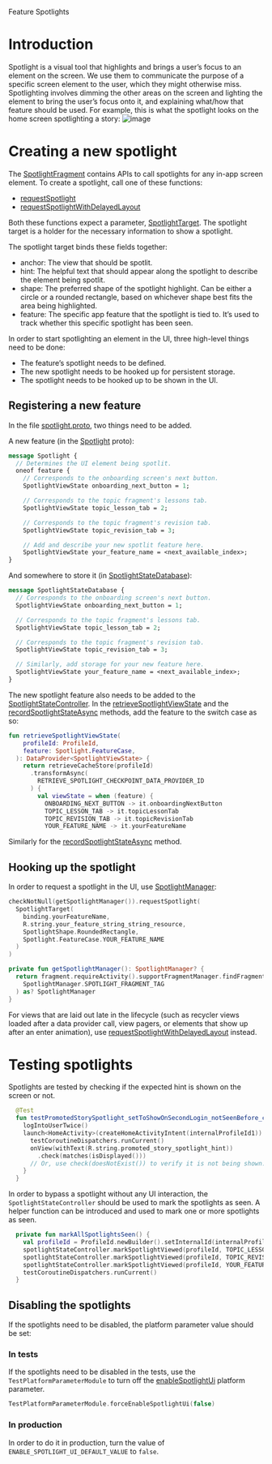 Feature Spotlights
# Introduction

Spotlight is a visual tool that highlights and brings a user’s focus to an element on the screen. We use them to communicate the purpose of a specific screen element to the user, which they might otherwise miss. Spotlighting involves dimming the other areas on the screen and lighting the element to bring the user’s focus onto it, and explaining what/how that feature should be used. For example, this is what the spotlight looks on the home screen spotlighting a story:
![image](https://user-images.githubusercontent.com/64526117/233807103-0bb76f92-8821-47cc-a8ac-8222e71214b4.png)


# Creating a new spotlight

The [SpotlightFragment](https://github.com/oppia/oppia-android/blob/d2c37dc547f3e5d12dfe62fa97b9b16fbf0fed6e/app/src/main/java/org/oppia/android/app/spotlight/SpotlightFragment.kt#L44) contains APIs to call spotlights for any in-app screen element. To create a spotlight, call one of these functions:
- [requestSpotlight](https://github.com/oppia/oppia-android/blob/d2c37dc547f3e5d12dfe62fa97b9b16fbf0fed6e/app/src/main/java/org/oppia/android/app/spotlight/SpotlightManager.kt#L26)
- [requestSpotlightWithDelayedLayout](https://github.com/oppia/oppia-android/blob/d2c37dc547f3e5d12dfe62fa97b9b16fbf0fed6e/app/src/main/java/org/oppia/android/app/spotlight/SpotlightManager.kt#L13)

Both these functions expect a parameter, [SpotlightTarget](https://github.com/oppia/oppia-android/blob/d2c37dc547f3e5d12dfe62fa97b9b16fbf0fed6e/app/src/main/java/org/oppia/android/app/spotlight/SpotlightTarget.kt#L14). The spotlight target is a holder for the necessary information to show a spotlight. 

The spotlight target binds these fields together:
- anchor: The view that should be spotlit.
- hint: The helpful text that should appear along the spotlight to describe the element being spotlit.
- shape: The preferred shape of the spotlight highlight. Can be either a circle or a rounded rectangle, based on whichever shape best fits the area being highlighted.
- feature: The specific app feature that the spotlight is tied to. It’s used to track whether this specific spotlight has been seen.

In order to start spotlighting an element in the UI, three high-level things need to be done:
- The feature’s spotlight needs to be defined.
- The new spotlight needs to be hooked up for persistent storage.
- The spotlight needs to be hooked up to be shown in the UI.

## Registering a new feature

In the file [spotlight.proto](https://github.com/oppia/oppia-android/blob/d2c37dc547f3e5d12dfe62fa97b9b16fbf0fed6e/model/src/main/proto/spotlight.proto#L1), two things need to be added.

A new feature (in the [Spotlight](https://github.com/oppia/oppia-android/blob/d2c37dc547f3e5d12dfe62fa97b9b16fbf0fed6e/model/src/main/proto/spotlight.proto#L10) proto):
```proto
message Spotlight {
  // Determines the UI element being spotlit.
  oneof feature {
    // Corresponds to the onboarding screen's next button.
    SpotlightViewState onboarding_next_button = 1;

    // Corresponds to the topic fragment's lessons tab.
    SpotlightViewState topic_lesson_tab = 2;

    // Corresponds to the topic fragment's revision tab.
    SpotlightViewState topic_revision_tab = 3;

    // Add and describe your new spotlit feature here.
    SpotlightViewState your_feature_name = <next_available_index>;
}
```

And somewhere to store it (in [SpotlightStateDatabase](https://github.com/oppia/oppia-android/blob/d2c37dc547f3e5d12dfe62fa97b9b16fbf0fed6e/model/src/main/proto/spotlight.proto#L53)):
```proto
message SpotlightStateDatabase {
  // Corresponds to the onboarding screen's next button.
  SpotlightViewState onboarding_next_button = 1;

  // Corresponds to the topic fragment's lessons tab.
  SpotlightViewState topic_lesson_tab = 2;

  // Corresponds to the topic fragment's revision tab.
  SpotlightViewState topic_revision_tab = 3;

  // Similarly, add storage for your new feature here.
  SpotlightViewState your_feature_name = <next_available_index>;
}
```

The new spotlight feature also needs to be added to the [SpotlightStateController](https://github.com/oppia/oppia-android/blob/d2c37dc547f3e5d12dfe62fa97b9b16fbf0fed6e/domain/src/main/java/org/oppia/android/domain/spotlight/SpotlightStateController.kt#L3). In the [retrieveSpotlightViewState](https://github.com/oppia/oppia-android/blob/d2c37dc547f3e5d12dfe62fa97b9b16fbf0fed6e/domain/src/main/java/org/oppia/android/domain/spotlight/SpotlightStateController.kt#L80) and the [recordSpotlightStateAsync](https://github.com/oppia/oppia-android/blob/d2c37dc547f3e5d12dfe62fa97b9b16fbf0fed6e/domain/src/main/java/org/oppia/android/domain/spotlight/SpotlightStateController.kt#L110) methods, add the feature to the switch case as so:
```kotlin
fun retrieveSpotlightViewState(
    profileId: ProfileId,
    feature: Spotlight.FeatureCase,
  ): DataProvider<SpotlightViewState> {
    return retrieveCacheStore(profileId)
      .transformAsync(
        RETRIEVE_SPOTLIGHT_CHECKPOINT_DATA_PROVIDER_ID
      ) {
        val viewState = when (feature) {
          ONBOARDING_NEXT_BUTTON -> it.onboardingNextButton
          TOPIC_LESSON_TAB -> it.topicLessonTab
          TOPIC_REVISION_TAB -> it.topicRevisionTab
          YOUR_FEATURE_NAME -> it.yourFeatureName
```

Similarly for the [recordSpotlightStateAsync](https://github.com/oppia/oppia-android/blob/d2c37dc547f3e5d12dfe62fa97b9b16fbf0fed6e/domain/src/main/java/org/oppia/android/domain/spotlight/SpotlightStateController.kt#L110) method.

## Hooking up the spotlight
In order to request a spotlight in the UI, use [SpotlightManager](https://github.com/oppia/oppia-android/blob/d2c37dc547f3e5d12dfe62fa97b9b16fbf0fed6e/app/src/main/java/org/oppia/android/app/spotlight/SpotlightManager.kt#L4):

```kotlin
checkNotNull(getSpotlightManager()).requestSpotlight(
  SpotlightTarget(
    binding.yourFeatureName,
    R.string.your_feature_string_string_resource,
    SpotlightShape.RoundedRectangle,
    Spotlight.FeatureCase.YOUR_FEATURE_NAME
  )
)

private fun getSpotlightManager(): SpotlightManager? {
  return fragment.requireActivity().supportFragmentManager.findFragmentByTag(
    SpotlightManager.SPOTLIGHT_FRAGMENT_TAG
  ) as? SpotlightManager
}
```

For views that are laid out late in the lifecycle (such as recycler views loaded after a data provider call, view pagers, or elements that show up after an enter animation), use [requestSpotlightWithDelayedLayout](https://github.com/oppia/oppia-android/blob/d2c37dc547f3e5d12dfe62fa97b9b16fbf0fed6e/app/src/main/java/org/oppia/android/app/spotlight/SpotlightManager.kt#L13) instead.

# Testing spotlights
Spotlights are tested by checking if the expected hint is shown on the screen or not.

```kotlin
  @Test
  fun testPromotedStorySpotlight_setToShowOnSecondLogin_notSeenBefore_checkSpotlightShown() {
    logIntoUserTwice()
    launch<HomeActivity>(createHomeActivityIntent(internalProfileId1)).use {
      testCoroutineDispatchers.runCurrent()
      onView(withText(R.string.promoted_story_spotlight_hint))
        .check(matches(isDisplayed()))
      // Or, use check(doesNotExist()) to verify it is not being shown.
    }
  }
```

In order to bypass a spotlight without any UI interaction, the ``SpotlightStateController`` should be used to mark the spotlights as seen. A helper function can be introduced and used to mark one or more spotlights as seen. 
	
```kotlin
  private fun markAllSpotlightsSeen() {
    val profileId = ProfileId.newBuilder().setInternalId(internalProfileId).build()
    spotlightStateController.markSpotlightViewed(profileId, TOPIC_LESSON_TAB)  
    spotlightStateController.markSpotlightViewed(profileId, TOPIC_REVISION_TAB) 
    spotlightStateController.markSpotlightViewed(profileId, YOUR_FEATURE_NAME)
    testCoroutineDispatchers.runCurrent()
  }
```

## Disabling the spotlights
If the spotlights need to be disabled, the platform parameter value should be set:

### In tests
If the spotlights need to be disabled in the tests, use the ``TestPlatformParameterModule`` to turn off the [enableSpotlightUi](https://github.com/oppia/oppia-android/blob/d2c37dc547f3e5d12dfe62fa97b9b16fbf0fed6e/utility/src/main/java/org/oppia/android/util/platformparameter/PlatformParameterConstants.kt#L218) platform parameter.

```kotlin
TestPlatformParameterModule.forceEnableSpotlightUi(false)
```
###  In production
In order to do it in production, turn the value of ``ENABLE_SPOTLIGHT_UI_DEFAULT_VALUE`` to ``false``.
